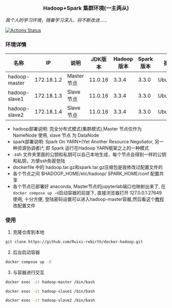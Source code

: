 <h3 align="center">Hadoop+Spark 集群环境(一主两从)</h3>

*我个人的学习环境，随着学习深入，将不断改进......*

[![Actions Status](https://github.com/Ruixi-rebirth/docker-hadoop/actions/workflows/workflow.yml/badge.svg)](https://github.com/Ruixi-rebirth/docker-hadoop/actions)

### 环境详情
|名称|IP|说明|JDK版本|Hadoop版本|Spark版本|操作系统|
|---|---|---|---|---|---|---|
|hadoop-master|172.18.1.2|Master节点|11.0.16|3.3.4|3.3.0|Ubuntu:latest|
|hadoop-slave1|172.18.1.3|Slave节点|11.0.16|3.3.4|3.3.0|Ubuntu:latest|
|hadoop-slave2|172.18.1.4|Slave节点|11.0.16|3.3.4|3.3.0|Ubuntu:latest|

- hadoop部署说明: 完全分布式模式(集群模式),Master 节点仅作为 NameNode 使用, slave 节点 为 DataNode
- spark部署说明: Spark On YARN*(Yet Another Resource Negotiator, 另一种资源协调者)*, 即 Spark 运行在Hadoop YARN框架之上的一种模式
- .ssh 文件夹里面的公钥和私钥可以自己本地生成，每个节点会得到一样的公钥和私钥，方便ssh免密登陆
- dockerfile 中的 hadoop.tar.gz和spark.tar.gz压缩包是我修改过配置文件的
- 各个节点之间 $HADOOP_HOME/etc/hadoop/ SPARK_HOME/conf 配置共享
- 各个节点已部署好 anaconda, Master节点的jupyterlab端口也映射出来了, 在`docker compose up -d`启动容器的前提下, 直接浏览器打开 127.0.0.1:27649 使用, 十分方便, 登陆密码设置可以进入hadoop-master容器,然后看这个[教程](https://jupyter-notebook.readthedocs.io/en/stable/public_server.html)改配置文件

### 使用 
1. 克隆仓库到本地
```bash
git clone https://github.com/Ruixi-rebirth/docker-hadoop.git
```
2. 后台启动容器 
```bash
docker compose up -d
```
3. 与容器进行交互
```bash
docker exec -it hadoop-master /bin/bash

docker exec -it hadoop-slave1 /bin/bash 

docker exec -it hadoop-slave2 /bin/bash
```
